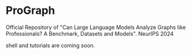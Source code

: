 # ProGraph
Official Repository of "Can Large Language Models Analyze Graphs like Professionals? A Benchmark, Datasets and Models". NeurIPS 2024

shell and tutorials are coming soon.
